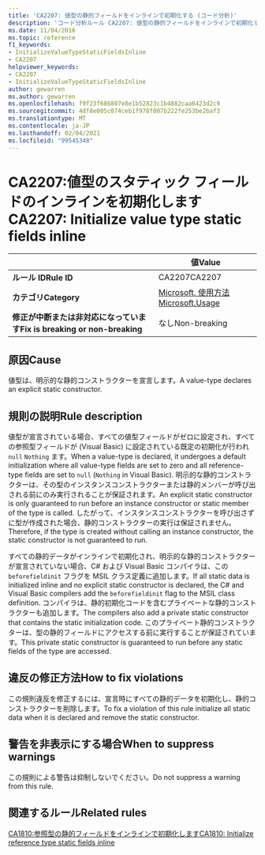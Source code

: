 ```yaml
---
title: 'CA2207: 値型の静的フィールドをインラインで初期化する (コード分析)'
description: 'コード分析ルール CA2207: 値型の静的フィールドをインラインで初期化する方法について説明します。'
ms.date: 11/04/2016
ms.topic: reference
f1_keywords:
- InitializeValueTypeStaticFieldsInline
- CA2207
helpviewer_keywords:
- CA2207
- InitializeValueTypeStaticFieldsInline
author: gewarren
ms.author: gewarren
ms.openlocfilehash: f9f23f686807e8e1b52823c1b4882caa6423d2c9
ms.sourcegitcommit: 4df8e005c074ceb1f978f007b222fe253be2baf3
ms.translationtype: MT
ms.contentlocale: ja-JP
ms.lasthandoff: 02/04/2021
ms.locfileid: "99545348"
---
```

# <a name="ca2207-initialize-value-type-static-fields-inline"></a><span data-ttu-id="63e90-103">CA2207:値型のスタティック フィールドのインラインを初期化します</span><span class="sxs-lookup"><span data-stu-id="63e90-103">CA2207: Initialize value type static fields inline</span></span>

| | <span data-ttu-id="63e90-104">値</span><span class="sxs-lookup"><span data-stu-id="63e90-104">Value</span></span> |
|-|-|
| <span data-ttu-id="63e90-105">**ルール ID**</span><span class="sxs-lookup"><span data-stu-id="63e90-105">**Rule ID**</span></span> |<span data-ttu-id="63e90-106">CA2207</span><span class="sxs-lookup"><span data-stu-id="63e90-106">CA2207</span></span>|
| <span data-ttu-id="63e90-107">**カテゴリ**</span><span class="sxs-lookup"><span data-stu-id="63e90-107">**Category**</span></span> |[<span data-ttu-id="63e90-108">Microsoft. 使用方法</span><span class="sxs-lookup"><span data-stu-id="63e90-108">Microsoft.Usage</span></span>](usage-warnings.md)|
| <span data-ttu-id="63e90-109">**修正が中断または非対応になっています**</span><span class="sxs-lookup"><span data-stu-id="63e90-109">**Fix is breaking or non-breaking**</span></span> |<span data-ttu-id="63e90-110">なし</span><span class="sxs-lookup"><span data-stu-id="63e90-110">Non-breaking</span></span>|

## <a name="cause"></a><span data-ttu-id="63e90-111">原因</span><span class="sxs-lookup"><span data-stu-id="63e90-111">Cause</span></span>

<span data-ttu-id="63e90-112">値型は、明示的な静的コンストラクターを宣言します。</span><span class="sxs-lookup"><span data-stu-id="63e90-112">A value-type declares an explicit static constructor.</span></span>

## <a name="rule-description"></a><span data-ttu-id="63e90-113">規則の説明</span><span class="sxs-lookup"><span data-stu-id="63e90-113">Rule description</span></span>

<span data-ttu-id="63e90-114">値型が宣言されている場合、すべての値型フィールドがゼロに設定され、すべての参照型フィールドが (Visual Basic) に設定されている既定の初期化が行われ `null` `Nothing` ます。</span><span class="sxs-lookup"><span data-stu-id="63e90-114">When a value-type is declared, it undergoes a default initialization where all value-type fields are set to zero and all reference-type fields are set to `null` (`Nothing` in Visual Basic).</span></span> <span data-ttu-id="63e90-115">明示的な静的コンストラクターは、その型のインスタンスコンストラクターまたは静的メンバーが呼び出される前にのみ実行されることが保証されます。</span><span class="sxs-lookup"><span data-stu-id="63e90-115">An explicit static constructor is only guaranteed to run before an instance constructor or static member of the type is called.</span></span> <span data-ttu-id="63e90-116">したがって、インスタンスコンストラクターを呼び出さずに型が作成された場合、静的コンストラクターの実行は保証されません。</span><span class="sxs-lookup"><span data-stu-id="63e90-116">Therefore, if the type is created without calling an instance constructor, the static constructor is not guaranteed to run.</span></span>

<span data-ttu-id="63e90-117">すべての静的データがインラインで初期化され、明示的な静的コンストラクターが宣言されていない場合、C# および Visual Basic コンパイラは、この `beforefieldinit` フラグを MSIL クラス定義に追加します。</span><span class="sxs-lookup"><span data-stu-id="63e90-117">If all static data is initialized inline and no explicit static constructor is declared, the C# and Visual Basic compilers add the `beforefieldinit` flag to the MSIL class definition.</span></span> <span data-ttu-id="63e90-118">コンパイラは、静的初期化コードを含むプライベートな静的コンストラクターも追加します。</span><span class="sxs-lookup"><span data-stu-id="63e90-118">The compilers also add a private static constructor that contains the static initialization code.</span></span> <span data-ttu-id="63e90-119">このプライベート静的コンストラクターは、型の静的フィールドにアクセスする前に実行することが保証されています。</span><span class="sxs-lookup"><span data-stu-id="63e90-119">This private static constructor is guaranteed to run before any static fields of the type are accessed.</span></span>

## <a name="how-to-fix-violations"></a><span data-ttu-id="63e90-120">違反の修正方法</span><span class="sxs-lookup"><span data-stu-id="63e90-120">How to fix violations</span></span>

<span data-ttu-id="63e90-121">この規則違反を修正するには、宣言時にすべての静的データを初期化し、静的コンストラクターを削除します。</span><span class="sxs-lookup"><span data-stu-id="63e90-121">To fix a violation of this rule initialize all static data when it is declared and remove the static constructor.</span></span>

## <a name="when-to-suppress-warnings"></a><span data-ttu-id="63e90-122">警告を非表示にする場合</span><span class="sxs-lookup"><span data-stu-id="63e90-122">When to suppress warnings</span></span>

<span data-ttu-id="63e90-123">この規則による警告は抑制しないでください。</span><span class="sxs-lookup"><span data-stu-id="63e90-123">Do not suppress a warning from this rule.</span></span>

## <a name="related-rules"></a><span data-ttu-id="63e90-124">関連するルール</span><span class="sxs-lookup"><span data-stu-id="63e90-124">Related rules</span></span>

[<span data-ttu-id="63e90-125">CA1810:参照型の静的フィールドをインラインで初期化します</span><span class="sxs-lookup"><span data-stu-id="63e90-125">CA1810: Initialize reference type static fields inline</span></span>](ca1810.md)

